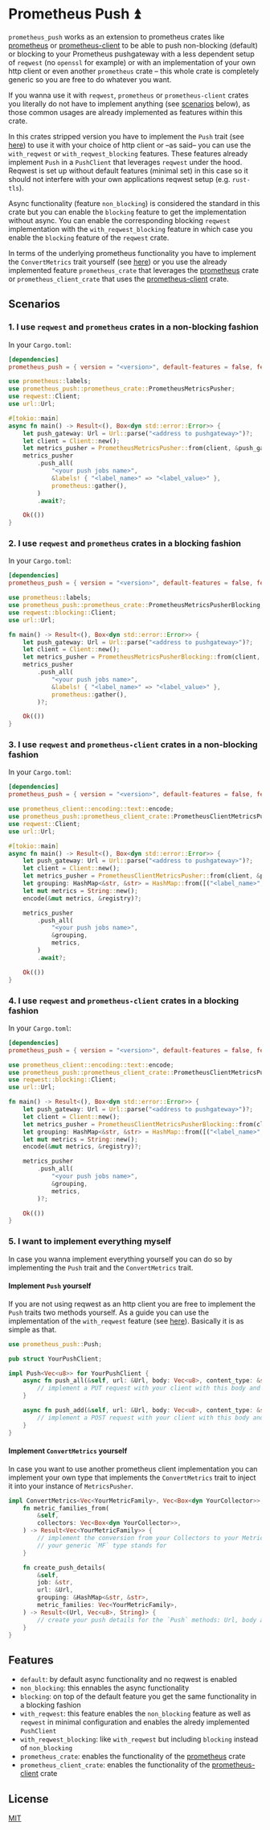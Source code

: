 # Prometheus Push :arrow_double_up:

`prometheus_push` works as an extension to prometheus crates like [prometheus](https://crates.io/crates/prometheus) or
[prometheus-client](https://crates.io/crates/prometheus-client) to be able to push non-blocking (default) or blocking to your Prometheus
pushgateway with a less dependent setup of `reqwest` (no `openssl` for example) or with an implementation of your own http client or even
another `prometheus` crate – this whole crate is completely generic so you are free to do whatever you want.

If you wanna use it with `reqwest`, `prometheus` or `prometheus-client` crates you literally do not have to implement anything (see
[scenarios](#scenarios) below), as those common usages are already implemented as features within this crate.

In this crates stripped version you have to implement the `Push` trait (see [here](#implement-push-yourself)) to use it with your choice of
http client or –as said– you can use the `with_reqwest` or `with_reqwest_blocking` features. These features already implement `Push` in a
`PushClient` that leverages `reqwest` under the hood. Reqwest is set up without default features (minimal set) in this case so it should
not interfere with your own applications reqwest setup (e.g. `rust-tls`).

Async functionality (feature `non_blocking`) is considered the standard in this crate but you can enable the `blocking` feature to get the
implementation without async. You can enable the corresponding blocking `reqwest` implementation with the `with_reqwest_blocking` feature in
which case you enable the `blocking` feature of the `reqwest` crate.

In terms of the underlying prometheus functionality you have to implement the `ConvertMetrics` trait  yourself (see [here](#implement-convertmetrics-yourself))
or you use the already implemented feature `prometheus_crate` that leverages the [prometheus](https://crates.io/crates/prometheus) crate or
`prometheus_client_crate` that uses the [prometheus-client](https://crates.io/crates/prometheus-client) crate.

## Scenarios

### 1. I use `reqwest` and `prometheus` crates in a **non-blocking** fashion

In your `Cargo.toml`:

```toml
[dependencies]
prometheus_push = { version = "<version>", default-features = false, features = ["with_reqwest", "prometheus_crate"] }
```

```rust
use prometheus::labels;
use prometheus_push::prometheus_crate::PrometheusMetricsPusher;
use reqwest::Client;
use url::Url;

#[tokio::main]
async fn main() -> Result<(), Box<dyn std::error::Error>> {
    let push_gateway: Url = Url::parse("<address to pushgateway>")?;
    let client = Client::new();
    let metrics_pusher = PrometheusMetricsPusher::from(client, &push_gateway)?;
    metrics_pusher
        .push_all(
            "<your push jobs name>",
            &labels! { "<label_name>" => "<label_value>" },
            prometheus::gather(),
        )
        .await?;

    Ok(())
}
```

### 2. I use `reqwest` and `prometheus` crates in a **blocking** fashion

In your `Cargo.toml`:

```toml
[dependencies]
prometheus_push = { version = "<version>", default-features = false, features = ["with_reqwest_blocking", "prometheus_crate"] }
```

```rust
use prometheus::labels;
use prometheus_push::prometheus_crate::PrometheusMetricsPusherBlocking;
use reqwest::blocking::Client;
use url::Url;

fn main() -> Result<(), Box<dyn std::error::Error>> {
    let push_gateway: Url = Url::parse("<address to pushgateway>")?;
    let client = Client::new();
    let metrics_pusher = PrometheusMetricsPusherBlocking::from(client, &push_gateway)?;
    metrics_pusher
        .push_all(
            "<your push jobs name>",
            &labels! { "<label_name>" => "<label_value>" },
            prometheus::gather(),
        )?;

    Ok(())
}
```

### 3. I use `reqwest` and `prometheus-client` crates in a **non-blocking** fashion

In your `Cargo.toml`:

```toml
[dependencies]
prometheus_push = { version = "<version>", default-features = false, features = ["with_reqwest", "prometheus_client_crate"] }
```

```rust
use prometheus_client::encoding::text::encode;
use prometheus_push::prometheus_client_crate::PrometheusClientMetricsPusher;
use reqwest::Client;
use url::Url;

#[tokio::main]
async fn main() -> Result<(), Box<dyn std::error::Error>> {
    let push_gateway: Url = Url::parse("<address to pushgateway>")?;
    let client = Client::new();
    let metrics_pusher = PrometheusClientMetricsPusher::from(client, &push_gateway)?;
    let grouping: HashMap<&str, &str> = HashMap::from([("<label_name>", "<label_value>")]);
    let mut metrics = String::new();
    encode(&mut metrics, &registry)?;

    metrics_pusher
        .push_all(
            "<your push jobs name>",
            &grouping,
            metrics,
        )
        .await?;

    Ok(())
}
```

### 4. I use `reqwest` and `prometheus-client` crates in a **blocking** fashion

In your `Cargo.toml`:

```toml
[dependencies]
prometheus_push = { version = "<version>", default-features = false, features = ["with_reqwest_blocking", "prometheus_client_crate"] }
```

```rust
use prometheus_client::encoding::text::encode;
use prometheus_push::prometheus_client_crate::PrometheusClientMetricsPusherBlocking;
use reqwest::blocking::Client;
use url::Url;

fn main() -> Result<(), Box<dyn std::error::Error>> {
    let push_gateway: Url = Url::parse("<address to pushgateway>")?;
    let client = Client::new();
    let metrics_pusher = PrometheusClientMetricsPusherBlocking::from(client, &push_gateway)?;
    let grouping: HashMap<&str, &str> = HashMap::from([("<label_name>", "<label_value>")]);
    let mut metrics = String::new();
    encode(&mut metrics, &registry)?;

    metrics_pusher
        .push_all(
            "<your push jobs name>",
            &grouping,
            metrics,
        )?;

    Ok(())
}
```

### 5. I want to implement everything myself

In case you wanna implement everything yourself you can do so by implementing the `Push` trait and the `ConvertMetrics` trait.

#### Implement `Push` yourself

If you are not using reqwest as an http client you are free to implement the `Push` traits two methods yourself. As a guide you can use the
implementation of the `with_reqwest` feature (see [here](https://github.com/maoertel/prometheus-push/blob/7fe1946dd143f4870beb80e642b0acb7854a3cb8/src/with_reqwest.rs)).
Basically it is as simple as that.

```rust
use prometheus_push::Push;

pub struct YourPushClient;

impl Push<Vec<u8>> for YourPushClient {
    async fn push_all(&self, url: &Url, body: Vec<u8>, content_type: &str) -> Result<()> {
        // implement a PUT request with your client with this body and `content_type` in header
    }

    async fn push_add(&self, url: &Url, body: Vec<u8>, content_type: &str) -> Result<()> {
        // implement a POST request with your client with this body and `content_type` in header
    }
}
```

#### Implement `ConvertMetrics` yourself

In case you want to use another prometheus client implementation you can implement your own type that implements
the `ConvertMetrics` trait to inject it into your instance of `MetricsPusher`.

```rust
impl ConvertMetrics<Vec<YourMetricFamily>, Vec<Box<dyn YourCollector>>, Vec<u8>> for YourMetricsConverter {
    fn metric_families_from(
        &self,
        collectors: Vec<Box<dyn YourCollector>>,
    ) -> Result<Vec<YourMetricFamily>> {
        // implement the conversion from your Collectors to your MetricsFamilies, or whatever
        // your generic `MF` type stands for
    }

    fn create_push_details(
        &self,
        job: &str,
        url: &Url,
        grouping: &HashMap<&str, &str>,
        metric_families: Vec<YourMetricFamily>,
    ) -> Result<(Url, Vec<u8>, String)> {
        // create your push details for the `Push` methods: Url, body and content type
    }
}
```

## Features

- `default`: by default async functionality and no reqwest is enabled
- `non_blocking`: this ennables the async functionality
- `blocking`: on top of the default feature you get the same functionality in a blocking fashion
- `with_reqwest`: this feature enables the `non_blocking` feature as well as `reqwest` in minimal configuration and enables the alredy implemented `PushClient`
- `with_reqwest_blocking`: like `with_reqwest` but including `blocking` instead of `non_blocking`
- `prometheus_crate`: enables the functionality of the [prometheus](https://crates.io/crates/prometheus) crate
- `prometheus_client_crate`: enables the functionality of the [prometheus-client](https://crates.io/crates/prometheus-client) crate

## License

[MIT](./LICENSE-MIT)
